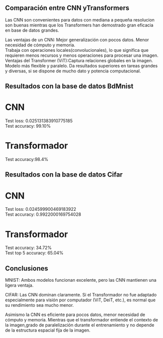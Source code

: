 ## Comparación entre CNN yTransformers
Las CNN son convenientes para datos con mediana a pequeña resolucion son buenas mientras que los Transformers han demostrado gran eficacia en base de datos grandes.<br>

Las ventajas de un CNN: Mejor generalización con pocos datos. Menor necesidad de cómputo y memoria. <br>
Trabaja con operaciones locales(convolucionales), lo  que significa que requieren menos recursos y menos operaciones para procesar una imagen.
Ventajas del Transformer (ViT):Captura relaciones globales en la imagen. Modelo más flexible y paralelo. Da resultados superiores en tareas grandes y diversas, si se dispone de mucho dato y potencia computacional.<br>


## Resultados con la base de datos BdMnist <br>
# CNN <br>
Test loss: 0.025131383910775185<br>
Test accuracy: 99.10%
# Transformador
Test accuracy:98.4%
## Resultados con la base de datos Cifar <br>
# CNN <br>
Test loss: 0.024599900469183922<br>
Test accuracy: 0.9922000169754028<br>
# Transformador
Test accuracy: 34.72%<br>
Test top 5 accuracy: 65.04%<br>
## Conclusiones
MNIST: Ambos modelos funcionan excelente, pero las CNN mantienen una ligera ventaja.

CIFAR: Las CNN dominan claramente. Si el Transformador no fue adaptado especialmente para visión por computador (ViT, DeiT, etc.), es normal que su rendimiento sea mucho menor.

Asimismo la CNN es eficiente para pocos datos, menor necesidad de cómputo y memoria. Mientras que el transformador entiende el contexto de la imagen,grado de paralelización durante el entrenamiento y no depende de la estructura espacial fija de la imagen.
